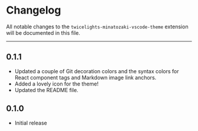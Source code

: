 Changelog
=========

All notable changes to the `twicelights-minatozaki-vscode-theme` extension will
be documented in this file.

-----

0.1.1
-----

  * Updated a couple of Git decoration colors and the syntax colors for React
    component tags and Markdown image link anchors.
  * Added a lovely icon for the theme!
  * Updated the README file.

0.1.0
-----

  * Initial release
